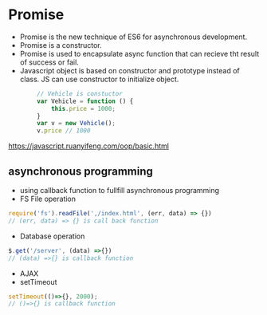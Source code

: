 # Promise
- Promise is the new technique of ES6 for asynchronous development.
- Promise is a constructor.
- Promise is used to encapsulate async function that can recieve tht result of success or fail.
- Javascript object is based on constructor and prototype instead of class. JS can use constructor to initialize object.

```javascript
        // Vehicle is constuctor
        var Vehicle = function () {
            this.price = 1000;
        }
        var v = new Vehicle();
        v.price // 1000

```        
https://javascript.ruanyifeng.com/oop/basic.html


## asynchronous programming
- using callback function to fullfill asynchronous programming
- FS File operation
```javascript
require('fs').readFile(',/index.html', (err, data) => {})
// (err, data) => {} is call back function
```

- Database operation
```javascript
$.get('/server', (data) =>{})
// (data) =>{} is callback function
```
- AJAX
- setTimeout
```javascript
setTimeout(()=>{}, 2000);
// ()=>{} is callback function
```
